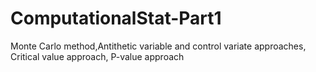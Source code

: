 # ComputationalStat-Part1
Monte Carlo method,Antithetic variable and control variate approaches, Critical value approach, P-value approach
